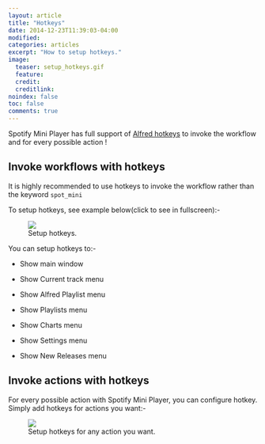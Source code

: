 ```yaml
---
layout: article
title: "Hotkeys"
date: 2014-12-23T11:39:03-04:00
modified:
categories: articles
excerpt: "How to setup hotkeys."
image:
  teaser: setup_hotkeys.gif
  feature:
  credit: 
  creditlink:
noindex: false
toc: false
comments: true
---
```


Spotify Mini Player has full support of [Alfred hotkeys](http://support.alfredapp.com/workflows:config:triggers-hotkey) to invoke the workflow and for every possible action !

## Invoke workflows with hotkeys

It is highly recommended to use hotkeys to invoke the workflow rather than the keyword `spot_mini`

To setup hotkeys, see example below(click to see in fullscreen):-

<figure>
	<a href="{{ site.url }}/images/setup_hotkeys.gif"><img src="{{ site.url }}/images/setup_hotkeys.gif"></a>
	<figcaption>Setup hotkeys.</figcaption>
</figure>

You can setup hotkeys to:-

* Show main window

* Show Current track menu

* Show Alfred Playlist menu

* Show Playlists menu

* Show Charts menu

* Show Settings menu

* Show New Releases menu



## Invoke actions with hotkeys

For every possible action with Spotify Mini Player, you can configure hotkey.
Simply add hotkeys for actions you want:-

<figure>
	<a href="{{ site.url }}/images/setup_hotkeys_action.png"><img src="{{ site.url }}/images/setup_hotkeys_action.png"></a>
	<figcaption>Setup hotkeys for any action you want.</figcaption>
</figure>